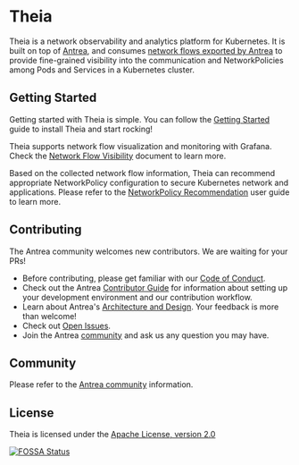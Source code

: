 # Theia

Theia is a network observability and analytics platform for Kubernetes. It is
built on top of [Antrea](https://github.com/antrea-io/antrea), and consumes
[network flows exported by Antrea](https://github.com/antrea-io/antrea/blob/main/docs/network-flow-visibility.md)
to provide fine-grained visibility into the communication and NetworkPolicies
among Pods and Services in a Kubernetes cluster.

## Getting Started

Getting started with Theia is simple. You can follow the [Getting Started](docs/getting-started.md)
guide to install Theia and start rocking!

Theia supports network flow visualization and monitoring with Grafana. Check the
[Network Flow Visibility](docs/network-flow-visibility.md) document to learn
more.

Based on the collected network flow information, Theia can recommend appropriate
NetworkPolicy configuration to secure Kubernetes network and applications.
Please refer to the [NetworkPolicy Recommendation](docs/networkpolicy-recommendation.md)
user guide to learn more.

## Contributing

The Antrea community welcomes new contributors. We are waiting for your PRs!

* Before contributing, please get familiar with our
[Code of Conduct](CODE_OF_CONDUCT.md).
* Check out the Antrea [Contributor Guide](CONTRIBUTING.md) for information
about setting up your development environment and our contribution workflow.
* Learn about Antrea's [Architecture and Design](https://github.com/antrea-io/antrea/blob/main/docs/design/architecture.md).
Your feedback is more than welcome!
* Check out [Open Issues](https://github.com/antrea-io/theia/issues).
* Join the Antrea [community](#community) and ask us any question you may have.

## Community

Please refer to the [Antrea community](https://github.com/antrea-io/antrea/blob/main/README.md#community)
information.

## License

Theia is licensed under the [Apache License, version 2.0](LICENSE)

[![FOSSA Status](https://app.fossa.com/api/projects/git%2Bgithub.com%2Fantrea-io%2Fantrea.svg?type=large)](https://app.fossa.com/projects/git%2Bgithub.com%2Fantrea-io%2Fantrea?ref=badge_large)
